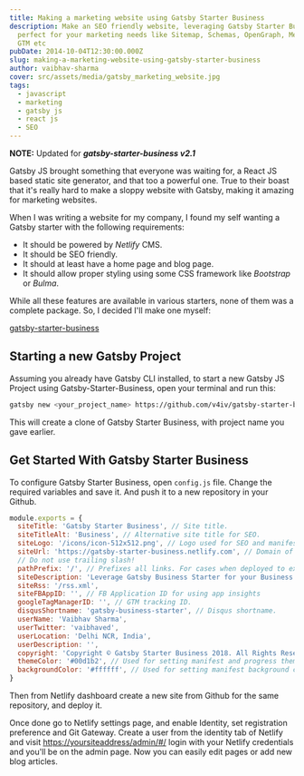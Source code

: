 ```yaml
---
title: Making a marketing website using Gatsby Starter Business
description: Make an SEO friendly website, leveraging Gatsby Starter Business,
  perfect for your marketing needs like Sitemap, Schemas, OpenGraph, Meta Tags,
  GTM etc
pubDate: 2014-10-04T12:30:00.000Z
slug: making-a-marketing-website-using-gatsby-starter-business
author: vaibhav-sharma
cover: src/assets/media/gatsby_marketing_website.jpg
tags:
  - javascript
  - marketing
  - gatsby js
  - react js
  - SEO
---
```

**NOTE:** Updated for **_gatsby-starter-business v2.1_**

Gatsby JS brought something that everyone was waiting for, a React JS based static site generator, and that too a powerful one. True to their boast that it's really hard to make a sloppy website with Gatsby, making it amazing for marketing websites.

When I was writing a website for my company, I found my self wanting a Gatsby starter with the following requirements:

* It should be powered by _Netlify_ CMS.
* It should be SEO friendly.
* It should at least have a home page and blog page.
* It should allow proper styling using some CSS framework like _Bootstrap_ or _Bulma_.

While all these features are available in various starters, none of them was a complete package. So, I decided I'll make one myself:

[gatsby-starter-business](https://github.com/v4iv/gatsby-starter-business)

## Starting a new Gatsby Project

Assuming you already have Gatsby CLI installed, to start a new Gatsby JS Project using Gatsby-Starter-Business, open your terminal and run this:

```bash
gatsby new <your_project_name> https://github.com/v4iv/gatsby-starter-business
```

This will create a clone of Gatsby Starter Business, with project name you gave earlier.

## Get Started With Gatsby Starter Business

To configure Gatsby Starter Business, open `config.js` file. Change the required variables and save it. And push it to a new repository in your Github.

```javascript
module.exports = {
  siteTitle: 'Gatsby Starter Business', // Site title.
  siteTitleAlt: 'Business', // Alternative site title for SEO.
  siteLogo: '/icons/icon-512x512.png', // Logo used for SEO and manifest.
  siteUrl: 'https://gatsby-starter-business.netlify.com', // Domain of your website without pathPrefix.
  // Do not use trailing slash!
  pathPrefix: '/', // Prefixes all links. For cases when deployed to example.github.io/gatsby-starter-business/.
  siteDescription: 'Leverage Gatsby Business Starter for your Business.', // Website description used for RSS feeds/meta description tag.
  siteRss: '/rss.xml',
  siteFBAppID: '', // FB Application ID for using app insights
  googleTagManagerID: '', // GTM tracking ID.
  disqusShortname: 'gatsby-business-starter', // Disqus shortname.
  userName: 'Vaibhav Sharma',
  userTwitter: 'vaibhaved',
  userLocation: 'Delhi NCR, India',
  userDescription: '',
  copyright: 'Copyright © Gatsby Starter Business 2018. All Rights Reserved.', // Copyright string for the footer of the website and RSS feed.
  themeColor: '#00d1b2', // Used for setting manifest and progress theme colors.
  backgroundColor: '#ffffff', // Used for setting manifest background color.
}
```

Then from Netlify dashboard create a new site from Github for the same repository, and deploy it.

Once done go to Netlify settings page, and enable Identity, set registration preference and Git Gateway. Create a user from the identity tab of Netlify and visit <https://yoursiteaddress/admin/#/> login with your Netlify credentials and you'll be on the admin page. Now you can easily edit pages or add new blog articles.
